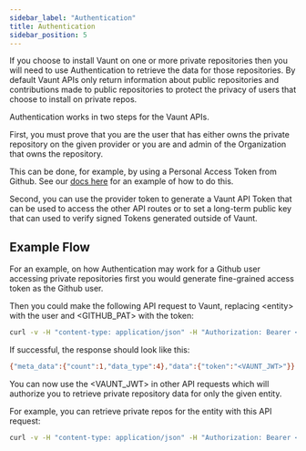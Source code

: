 ```yaml
---
sidebar_label: "Authentication"
title: Authentication
sidebar_position: 5
---
```


If you choose to install Vaunt on one or more private repositories then you will need to use Authentication to retrieve the data
for those repositories. By default Vaunt APIs only return information about public repositories and contributions made to public
repositories to protect the privacy of users that choose to install on private repos.

Authentication works in two steps for the Vaunt APIs.

First, you must prove that you are the user that has either owns the private repository on the given provider or you are
and admin of the Organization that owns the repository.

This can be done, for example, by using a Personal Access Token from Github. See our [docs here](./private_repository/creating-a-pat) for
an example of how to do this.

Second, you can use the provider token to generate a Vaunt API Token that can be used to access the other API routes or to set
a long-term public key that can used to verify signed Tokens generated outside of Vaunt.

## Example Flow

For an example, on how Authentication may work for a Github user accessing private repositories first you would generate fine-grained
access token as the Github user.

Then you could make the following API request to Vaunt, replacing <entity\> with the user and <GITHUB_PAT\> with the token:

```Bash
curl -v -H "content-type: application/json" -H "Authorization: Bearer <GITHUB_PAT>" http://api.vaunt.dev/v1/github/entities/<entity>/token
```

If successful, the response should look like this:

```Bash
{"meta_data":{"count":1,"data_type":4},"data":{"token":"<VAUNT_JWT>"}}
```

You can now use the <VAUNT_JWT> in other API requests which will authorize you to retrieve private repository data for only the given entity.

For example, you can retrieve private repos for the entity with this API request:

```Bash
curl -v -H "content-type: application/json" -H "Authorization: Bearer <VAUNT_JWT>" http://api.vaunt.dev/v1/github/entities/<entity>/repositories?limit=10
```
